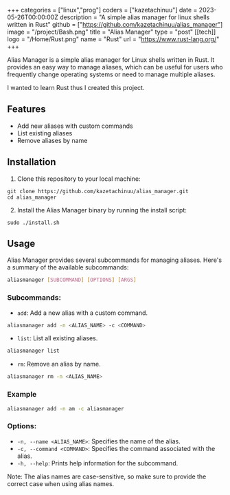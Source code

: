 +++
categories = ["linux","prog"]
coders = ["kazetachinuu"]
date = 2023-05-26T00:00:00Z
description = "A simple alias manager for linux shells written in Rust"
github = ["https://github.com/kazetachinuu/alias_manager"]
image = "/project/Bash.png"
title = "Alias Manager"
type = "post"
[[tech]]
logo = "/Home/Rust.png"
name = "Rust"
url = "https://www.rust-lang.org/"
+++
<div style="max-width: 900px; margin: 0 auto;">
Alias Manager is a simple alias manager for Linux shells written in Rust. It provides an easy way to manage aliases, which can be useful for users who frequently change operating systems or need to manage multiple aliases.

I wanted to learn Rust thus I created this project.

## Features

- Add new aliases with custom commands
- List existing aliases
- Remove aliases by name


## Installation


1. Clone this repository to your local machine:


```shell
git clone https://github.com/kazetachinuu/alias_manager.git
cd alias_manager
```

2. Install the Alias Manager binary by running the install script:

```shell
sudo ./install.sh
```



## Usage

Alias Manager provides several subcommands for managing aliases. Here's a summary of the available subcommands:



```sh
aliasmanager [SUBCOMMAND] [OPTIONS] [ARGS]
```


### Subcommands:

- `add`: Add a new alias with a custom command.


```sh
aliasmanager add -n <ALIAS_NAME> -c <COMMAND>
```


- `list`: List all existing aliases.


```sh
aliasmanager list
```

- `rm`: Remove an alias by name.

```sh
aliasmanager rm -n <ALIAS_NAME>
```
### Example

```sh
aliasmanager add -n am -c aliasmanager
```
### Options:

- `-n, --name <ALIAS_NAME>`: Specifies the name of the alias.
- `-c, --command <COMMAND>`: Specifies the command associated with the alias.
- `-h, --help`: Prints help information for the subcommand.



Note: The alias names are case-sensitive, so make sure to provide the correct case when using alias names.

</div>





